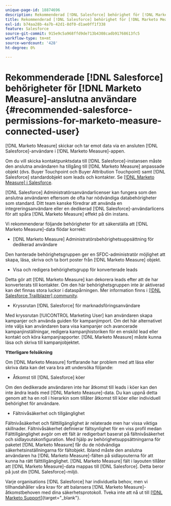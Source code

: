 ```yaml
---
unique-page-id: 18874696
description: Rekommenderad [!DNL Salesforce] behörighet för [!DNL Marketo Measure] Ansluten användare - [!DNL Marketo Measure]
title: Rekommenderad [!DNL Salesforce] behörighet för [!DNL Marketo Measure] ansluten användare
exl-id: b74aa28b-4a7b-42d1-8df0-d1ae0ff1f338
feature: Salesforce
source-git-commit: 915e9c5a968ffd9de713b4308cadb91768613fc5
workflow-type: tm+mt
source-wordcount: '428'
ht-degree: 0%

---
```


# Rekommenderade [!DNL Salesforce] behörigheter för [!DNL Marketo Measure]-anslutna användare {#recommended-salesforce-permissions-for-marketo-measure-connected-user}

[!DNL Marketo Measure] skickar och tar emot data via en ansluten [!DNL Salesforce]-användare i [!DNL Marketo Measure]-appen.

Om du vill skicka kontaktpunktsdata till [!DNL Salesforce]-instansen måste den anslutna användaren ha tillgång till [!DNL Marketo Measure] anpassade objekt (dvs. Buyer Touchpoint och Buyer Attribution Touchpoint) samt [!DNL Salesforce] standardobjekt som leads och kontakter. Se [[!DNL Marketo Measure] i Salesforce](/help/configuration-and-setup/marketo-measure-and-salesforce/how-marketo-measure-and-salesforce-interact.md).

[!DNL Salesforce] Administratörsanvändarlicenser kan fungera som den anslutna användaren eftersom de ofta har nödvändiga databehörigheter som standard. Ditt team kanske föredrar att använda en integreringsanvändare eller en dedikerad [!DNL Salesforce]-användarlicens för att spåra [!DNL Marketo Measure] effekt på din instans.

Vi rekommenderar följande behörigheter för att säkerställa att [!DNL Marketo Measure]-data flödar korrekt:

* [!DNL Marketo Measure] Administratörsbehörighetsuppsättning för dedikerad användare

Den hanterade behörighetsgruppen ger en SFDC-administratör möjlighet att skapa, läsa, skriva och ta bort poster från [!DNL Marketo Measure] objekt.

* Visa och redigera behörighetsgrupp för konverterade leads

Detta gör att [!DNL Marketo Measure] kan dekorera leads efter att de har konverterats till kontakter. Om den här behörighetsgruppen inte är aktiverad kan det finnas stora luckor i dataspårningen. Mer information finns i [[!DNL Salesforce Trailblazer] community](https://help.salesforce.com/s/articleView?language=en_US&amp;id=leads_view_edit_converted.htm&amp;type=5).

* Kryssrutan [!DNL Salesforce] för marknadsföringsanvändare

Med kryssrutan [!UICONTROL Marketing User] kan användaren skapa kampanjer och använda guiden för kampanjimport. Om det här alternativet inte väljs kan användaren bara visa kampanjer och avancerade kampanjinställningar, redigera kampanjhistoriken för en enskild lead eller kontakt och köra kampanjrapporter. [!DNL Marketo Measure] måste kunna läsa och skriva till kampanjobjektet.

**Ytterligare felsökning**

Om [!DNL Marketo Measure] fortfarande har problem med att läsa eller skriva data kan det vara bra att undersöka följande:

* Åtkomst till [!DNL Salesforce] köer

Om den dedikerade användaren inte har åtkomst till leads i köer kan den inte ändra leads med [!DNL Marketo Measure]-data. Du kan uppnå detta genom att ha en roll i hierarkin som tillåter åtkomst till köer eller individuell behörighet för användare.

* Fältnivåsäkerhet och tillgänglighet

Fältnivåsäkerhet och fälttillgänglighet är relaterade men har vissa viktiga skillnader. Fältnivåsäkerhet definierar fältsynlighet för en viss profil medan Fälttillgänglighet avgör om ett fält är redigerbart baserat på fältnivåsäkerhet och sidlayoutskonfiguration. Med hjälp av behörighetsuppsättningarna för paketet [!DNL Marketo Measure] får du de nödvändiga säkerhetsinställningarna för fältobjekt. Ibland måste den anslutna användaren ha [!DNL Marketo Measure]-fälten på sidlayouterna för att kunna ha rätt fälttillgänglighet. [!DNL Marketo Measure] fält i layouten tillåter att [!DNL Marketo Measure]-data mappas till [!DNL Salesforce]. Detta beror på just din [!DNL Salesforce]-miljö.

Varje organisations [!DNL Salesforce] har individuella behov, men vi tillhandahåller våra krav för att balansera [!DNL Marketo Measure]-åtkomstbehoven med dina säkerhetsprotokoll. Tveka inte att nå ut till [[!DNL Marketo Support]](https://nation.marketo.com/t5/support/ct-p/Support){target="_blank"}.
